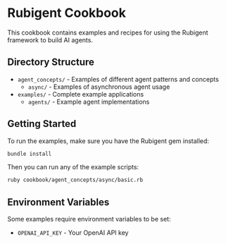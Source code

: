 # Rubigent Cookbook

This cookbook contains examples and recipes for using the Rubigent framework to build AI agents.

## Directory Structure

- `agent_concepts/` - Examples of different agent patterns and concepts
  - `async/` - Examples of asynchronous agent usage
- `examples/` - Complete example applications
  - `agents/` - Example agent implementations

## Getting Started

To run the examples, make sure you have the Rubigent gem installed:

```bash
bundle install
```

Then you can run any of the example scripts:

```bash
ruby cookbook/agent_concepts/async/basic.rb
```

## Environment Variables

Some examples require environment variables to be set:

- `OPENAI_API_KEY` - Your OpenAI API key
